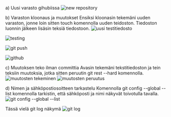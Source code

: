 a) Uusi varasto gihubiissa
![new repository](https://github.com/JohannaLap/Summer/assets/165195836/55b83552-d55a-43c7-b540-4a8661106216)

b) Varaston kloonaus ja muutokset 
Ensiksi kloonasin tekemäni uuden varaston, jonne loin sitten touch komennolla uuden teidoston. Tiedoston luonnin jälkeen lisäsin teksiä tiedostoon. 
![uusi testitiedosto](https://github.com/JohannaLap/Summer/assets/165195836/c9ad28a9-3b00-485e-9737-2e3de02fa280)

![testing](https://github.com/JohannaLap/Summer/assets/165195836/1a5ebcdc-792e-47e0-a677-139bef1f05f9)

![git push](https://github.com/JohannaLap/Summer/assets/165195836/29cd7511-8d28-4279-a3d5-0fa2779cabe6)

![github](https://github.com/JohannaLap/Summer/assets/165195836/e4bc5439-4501-40d4-9904-36bc341acbda)


c) Muutoksen teko ilman committia
Avasin tekemäni tekstitiedoston ja tein teksiin muutoksia, jotka sitten peruutin git rest --hard komennolla.
![muutosten tekeminen](https://github.com/JohannaLap/Summer/assets/165195836/18fabb06-e2ea-4c8a-b08b-04c4adab8674)
![muutosten peruutus](https://github.com/JohannaLap/Summer/assets/165195836/a79793d4-b3ba-4534-a8f8-7c0f0b639fa7)


d) Nimen ja sähköpostiosoitteen tarkastelu 
Komennolla git config --global --list komennolla tarkistin, että sähköposti ja nimi näkyvät toivotulla tavalla.
![git config --global --list](https://github.com/JohannaLap/Summer/assets/165195836/fce2dad9-0b9d-4558-8301-c2bcc5e0e40d)

Tässä vielä git log näkymä 
![git log](https://github.com/JohannaLap/Summer/assets/165195836/c859b680-ca7a-4482-b2d9-4f9afa5aa545)
